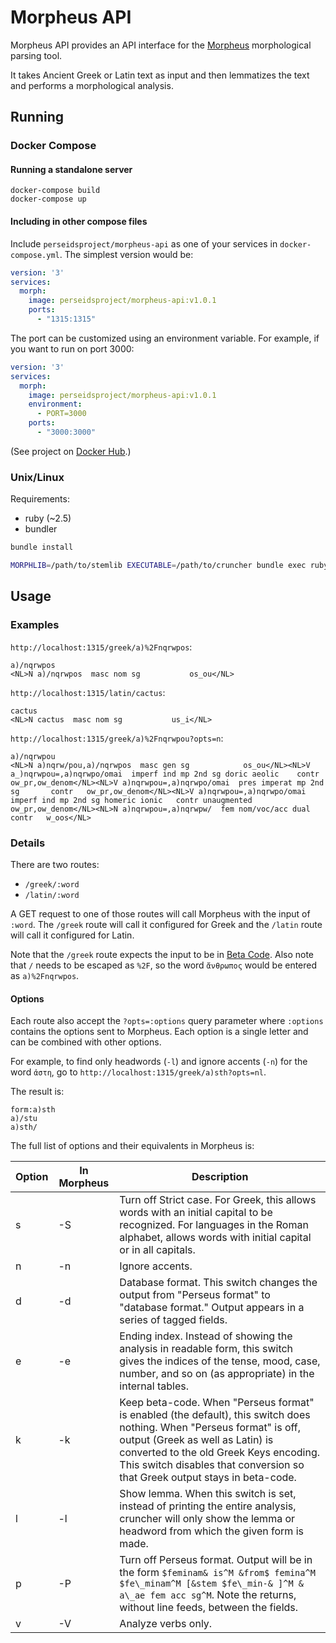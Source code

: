 # Morpheus API

Morpheus API provides an API interface for the
[Morpheus](https://github.com/perseids-tools/morpheus)
morphological parsing tool.

It takes Ancient Greek or Latin text as input and then lemmatizes the text
and performs a morphological analysis.

## Running

### Docker Compose

#### Running a standalone server

```
docker-compose build
docker-compose up
```

#### Including in other compose files

Include `perseidsproject/morpheus-api` as one of your services in `docker-compose.yml`.
The simplest version would be:

```yaml
version: '3'
services:
  morph:
    image: perseidsproject/morpheus-api:v1.0.1
    ports:
      - "1315:1315"
```

The port can be customized using an environment variable.
For example, if you want to run on port 3000:

```yaml
version: '3'
services:
  morph:
    image: perseidsproject/morpheus-api:v1.0.1
    environment:
      - PORT=3000
    ports:
      - "3000:3000"
```

(See project on [Docker Hub](https://hub.docker.com/r/perseidsproject/morpheus-api/).)

### Unix/Linux

Requirements:

- ruby (~2.5)
- bundler

```bash
bundle install

MORPHLIB=/path/to/stemlib EXECUTABLE=/path/to/cruncher bundle exec ruby app.rb
```

## Usage

### Examples

`http://localhost:1315/greek/a)%2Fnqrwpos`:

```
a)/nqrwpos
<NL>N a)/nqrwpos  masc nom sg			os_ou</NL>
```

`http://localhost:1315/latin/cactus`:

```
cactus
<NL>N cactus  masc nom sg			us_i</NL>
```

`http://localhost:1315/greek/a)%2Fnqrwpou?opts=n`:

```
a)/nqrwpou
<NL>N a)nqrw/pou,a)/nqrwpos  masc gen sg			os_ou</NL><NL>V a_)nqrwpou=,a)nqrwpo/omai  imperf ind mp 2nd sg	doric aeolic	contr	ow_pr,ow_denom</NL><NL>V a)nqrwpou=,a)nqrwpo/omai  pres imperat mp 2nd sg		contr	ow_pr,ow_denom</NL><NL>V a)nqrwpou=,a)nqrwpo/omai  imperf ind mp 2nd sg	homeric ionic	contr unaugmented	ow_pr,ow_denom</NL><NL>N a)nqrwpou=,a)nqrwpw/  fem nom/voc/acc dual		contr	w_oos</NL>
```

### Details

There are two routes:

- `/greek/:word`
- `/latin/:word`

A GET request to one of those routes will call Morpheus with the input of `:word`.
The `/greek` route will call it configured for Greek and the `/latin` route will
call it configured for Latin.

Note that the `/greek` route expects the input to be in
[Beta Code](https://en.wikipedia.org/wiki/Beta_Code). Also note that `/` needs
to be escaped as `%2F`, so the word `ἄνθρωπος` would be entered as `a)%2Fnqrwpos`.

#### Options

Each route also accept the `?opts=:options` query parameter where `:options` contains the options
sent to Morpheus. Each option is a single letter and can be combined with other options.

For example, to find only headwords (`-l`) and ignore accents (`-n`) for the word `ἀστη`, go to
`http://localhost:1315/greek/a)sth?opts=nl`.

The result is:

```
form:a)sth
a)/stu
a)sth/
```

The full list of options and their equivalents in Morpheus is:

| Option | In Morpheus | Description |
| - | - | - |
| s | -S | Turn off Strict case. For Greek, this allows words with an initial capital to be recognized. For languages in the Roman alphabet, allows words with initial capital or in all capitals. |
| n | -n | Ignore accents.|
| d | -d | Database format. This switch changes the output from "Perseus format" to "database format." Output appears in a series of tagged fields. |
| e | -e | Ending index. Instead of showing the analysis in readable form, this switch gives the indices of the tense, mood, case, number, and so on (as appropriate) in the internal tables. |
| k | -k | Keep beta-code. When "Perseus format" is enabled (the default), this switch does nothing. When "Perseus format" is off, output (Greek as well as Latin) is converted to the old Greek Keys encoding. This switch disables that conversion so that Greek output stays in beta-code. |
| l | -l | Show lemma. When this switch is set, instead of printing the entire analysis, cruncher will only show the lemma or headword from which the given form is made. |
| p | -P | Turn off Perseus format. Output will be in the form `$feminam& is^M &from$ femina^M $fe\_minam^M [&stem $fe\_min-& ]^M & a\_ae fem acc sg^M`. Note the returns, without line feeds, between the fields. |
| v | -V | Analyze verbs only. |
